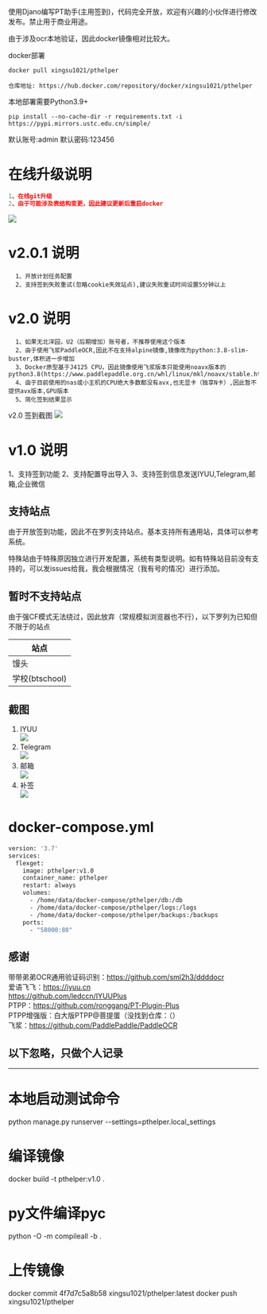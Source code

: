 
使用Djano编写PT助手(主用签到)，代码完全开放，欢迎有兴趣的小伙伴进行修改发布。禁止用于商业用途。

由于涉及ocr本地验证，因此docker镜像相对比较大。


docker部署

```shell
docker pull xingsu1021/pthelper

仓库地址: https://hub.docker.com/repository/docker/xingsu1021/pthelper
```

本地部署需要Python3.9+

```shell
pip install --no-cache-dir -r requirements.txt -i https://pypi.mirrors.ustc.edu.cn/simple/
```

默认账号:admin
默认密码:123456


# 在线升级说明

```js
1、在线git升级  
2、由于可能涉及表结构变更，因此建议更新后重启docker
```
![](https://raw.githubusercontent.com/xingsu1021/pthelper/master/static/screenshot/update.png)


# v2.0.1 说明

```shell
  1、开放计划任务配置
  2、支持签到失败重试(忽略cookie失效站点),建议失败重试时间设置5分钟以上
```

# v2.0 说明

```shell
  1、如果无北洋园，U2（后期增加）账号者，不推荐使用这个版本
  2、由于使用飞浆PaddleOCR,因此不在支持alpine镜像,镜像改为python:3.8-slim-buster,体积进一步增加
  3、Docker原型基于J4125 CPU，因此镜像使用飞浆版本只能使用noavx版本的python3.8(https://www.paddlepaddle.org.cn/whl/linux/mkl/noavx/stable.html)
  4、由于目前使用的nas或小主机的CPU绝大多数都没有avx,也无显卡（独享N卡）,因此暂不提供avx版本,GPU版本
  5、简化签到结果显示
```

v2.0 签到截图
![](https://raw.githubusercontent.com/xingsu1021/pthelper/master/static/screenshot/iyuu2.png)

# v1.0 说明

1、支持签到功能
2、支持配置导出导入
3、支持签到信息发送IYUU,Telegram,邮箱,企业微信

## 支持站点

由于开放签到功能，因此不在罗列支持站点。基本支持所有通用站，具体可以参考系统。

特殊站由于特殊原因独立进行开发配置，系统有类型说明。如有特殊站目前没有支持的，可以发issues给我，我会根据情况（我有号的情况）进行添加。

## 暂时不支持站点

由于强CF模式无法绕过，因此放弃（常规模拟浏览器也不行），以下罗列为已知但不限于的站点

站点 |
--- |
馒头 |
学校(btschool) |

## 截图

1. IYUU  
![](https://raw.githubusercontent.com/xingsu1021/pthelper/master/static/screenshot/iyuu.png)
2. Telegram  
![](https://raw.githubusercontent.com/xingsu1021/pthelper/master/static/screenshot/tg.png)
3. 邮箱  
![](https://raw.githubusercontent.com/xingsu1021/pthelper/master/static/screenshot/mail.png)
4. 补签  
![](https://raw.githubusercontent.com/xingsu1021/pthelper/master/static/screenshot/buqian.png)

# docker-compose.yml

```dockerfile
version: '3.7'
services:
  flexget:
    image: pthelper:v1.0
    container_name: pthelper
    restart: always
    volumes:
      - /home/data/docker-compose/pthelper/db:/db
      - /home/data/docker-compose/pthelper/logs:/logs
      - /home/data/docker-compose/pthelper/backups:/backups
    ports:
      - "58000:80"
```

## 感谢

带带弟弟OCR通用验证码识别：<https://github.com/sml2h3/ddddocr>  
爱语飞飞：<https://iyuu.cn>  
         <https://github.com/ledccn/IYUUPlus>  
PTPP：<https://github.com/ronggang/PT-Plugin-Plus>  
PTPP增强版：白大版PTPP@菩提蛋（没找到仓库：（）  
飞浆：<https://github.com/PaddlePaddle/PaddleOCR>

## 以下忽略，只做个人记录

-------------------------------------------------------------

# 本地启动测试命令

python manage.py runserver --settings=pthelper.local_settings

# 编译镜像

docker build  -t pthelper:v1.0 .

# py文件编译pyc

python -O -m compileall -b .

# 上传镜像

docker commit 4f7d7c5a8b58 xingsu1021/pthelper:latest
docker push xingsu1021/pthelper
